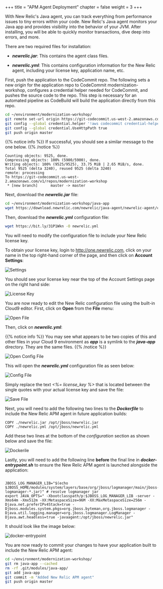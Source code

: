 +++
title = "APM Agent Deployment"
chapter = false
weight = 3
+++

With New Relic's Java agent, you can track everything from performance issues to tiny errors within your code. New Relic's Java agent monitors your Java app and provides visibility into the behavior of your JVM. After installing, you will be able to quickly monitor transactions, dive deep into errors, and more.

There are two required files for installation:

* ***newrelic.jar***: This contains the agent class files.</li>

* ***newrelic.yml***: This contains configuration information for the New Relic agent, including your license key, application name, etc.

First, push the application to the CodeCommit repo.  The following sets a new origin for the application repo to CodeCommit modernization-workshop, configures a credential helper needed for CodeCommit, and pushes the source code to the repo.  This step is necessary for an automated pipeline as CodeBuild will build the application directly from this repo.

```bash
cd ~/environment/modernization-workshop/
git remote set-url origin https://git-codecommit.us-west-2.amazonaws.com/v1/repos/modernization-workshop
git config --global credential.helper '!aws codecommit credential-helper $@'
git config --global credential.UseHttpPath true
git push origin master
```

{{% notice info %}}
If successful, you should see a similar message to the one below.
{{% /notice %}}

```text
Counting objects: 9525, done.
Compressing objects: 100% (5900/5900), done.
Writing objects: 100% (9525/9525), 33.75 MiB | 2.65 MiB/s, done.
Total 9525 (delta 3240), reused 9525 (delta 3240)
remote: processing 
To https://git-codecommit.us-west-2.amazonaws.com/v1/repos/modernization-workshop
 * [new branch]      master -> master
```

Next, download the ***newrelic.jar*** file:

```bash
cd ~/environment/modernization-workshop/java-app
wget https://download.newrelic.com/newrelic/java-agent/newrelic-agent/current/newrelic.jar
```

Then, download the ***newrelic.yml*** configuration file:

```bash
wget https://bit.ly/31P1Wkn -O newrelic.yml
```

You will need to modify the configuration file to include your New Relic license key.  

To obtain your license key, login to http://one.newrelic.com, click on your name in the top right-hand corner of the page, and then click on **Account Settings**:

![Settings](/images/newrelic-login.png)

You should see your license key near the top of the Account Settings page on the right hand side:

![License Key](/images/newrelic-license-key.png)

You are now ready to edit the New Relic configuration file using the built-in Cloud9 editor. First, click on **Open** from the **File** menu:

![Open File](/images/cloud9-open-file.png)

Then, click on ***newrelic.yml***:

{{% notice info %}}
You may see what appears to be two copies of this and other files in your Cloud 9 environment as ***app*** is a symlink to the ***java-app*** directory.  They are the same files.
{{% /notice %}}

![Open Config File](/images/cloud9-open-newrelic-config.png)

This will open the ***newrelic.yml*** configuration file as seen below:

![Config File](/images/cloud9-newrelic-config.png)

Simply replace the text *<%= license_key %>* that is located between the single quotes with your actual license key and save the file:

![Save File](/images/cloud9-save-file.png)

Next, you will need to add the following two lines to the ***Dockerfile*** to include the New Relic APM agent in future application builds:

```text
COPY ./newrelic.jar /opt/jboss/newrelic.jar
COPY ./newrelic.yml /opt/jboss/newrelic.yml
```

Add these two lines at the bottom of the *configuration* section as shown below and save the file:

![Dockerile](/images/cloud9-dockerfile.png)

Lastly, you will need to add the following line **before** the final line in ***docker-entrypoint.sh*** to ensure the New Relic APM agent is launched alongside the application:

```text

JBOSS_LOG_MANAGER_LIB="$(echo $JBOSS_HOME/modules/system/layers/base/org/jboss/logmanager/main/jboss-logmanager-*.jar)" # resolve logmanager jar
export JAVA_OPTS=" -Xbootclasspath/p:$JBOSS_LOG_MANAGER_LIB -server -Xms64m -Xmx512m -XX:MetaspaceSize=96M -XX:MaxMetaspaceSize=256m -Djava.net.preferIPv4Stack=true -Djboss.modules.system.pkgs=org.jboss.byteman,org.jboss.logmanager -Djava.util.logging.manager=org.jboss.logmanager.LogManager -Djava.awt.headless=true -javaagent:/opt/jboss/newrelic.jar"
```

It should look like the image below:

![docker-entrypoint](/images/cloud9-docker-entrypoint.png)

You are now ready to commit your changes to have your application built to include the New Relic APM agent:

```bash
cd ~/environment/modernization-workshop/
git rm java-app --cached
rm -rf .git/modules/java-app/
git add java-app
git commit -m "Added New Relic APM agent"
git push origin master
```
